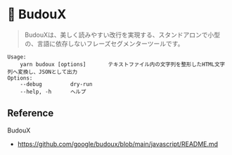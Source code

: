 # 🥋 BudouX

>BudouXは、美しく読みやすい改行を実現する、スタンドアロンで小型の、言語に依存しないフレーズセグメンターツールです。

```shell
Usage:
    yarn budoux [options]       テキストファイル内の文字列を整形したHTML文字列へ変換し、JSONとして出力
Options:
    --debug         dry-run
    --help, -h      ヘルプ
```

## Reference

BudouX

- <https://github.com/google/budoux/blob/main/javascript/README.md>
